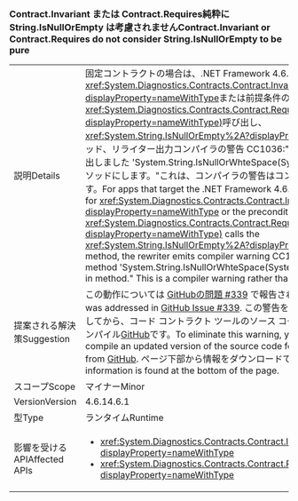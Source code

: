### <a name="contractinvariant-or-contractrequirestexception-do-not-consider-stringisnullorempty-to-be-pure"></a><span data-ttu-id="05fe8-101">Contract.Invariant または Contract.Requires<TException>純粋に String.IsNullOrEmpty は考慮されません</span><span class="sxs-lookup"><span data-stu-id="05fe8-101">Contract.Invariant or Contract.Requires<TException> do not consider String.IsNullOrEmpty to be pure</span></span>

|   |   |
|---|---|
|<span data-ttu-id="05fe8-102">説明</span><span class="sxs-lookup"><span data-stu-id="05fe8-102">Details</span></span>|<span data-ttu-id="05fe8-103">固定コントラクトの場合は、.NET Framework 4.6.1 を対象とするアプリの<xref:System.Diagnostics.Contracts.Contract.Invariant%2A?displayProperty=nameWithType>または前提条件のコントラクトを<xref:System.Diagnostics.Contracts.Contract.Requires%2A?displayProperty=nameWithType)>呼び出し、<xref:System.String.IsNullOrEmpty%2A?displayProperty=nameWithType>メソッド、リライター出力コンパイラの警告 CC1036:&quot;メソッドへの呼び出しを検出しました 'System.String.IsNullOrWhteSpace(System.String)' [単純] せずメソッドにします。&quot;これは、コンパイラの警告はコンパイラ エラーではなくです。</span><span class="sxs-lookup"><span data-stu-id="05fe8-103">For apps that target the .NET Framework 4.6.1, if the invariant contract for <xref:System.Diagnostics.Contracts.Contract.Invariant%2A?displayProperty=nameWithType> or the precondition contract for <xref:System.Diagnostics.Contracts.Contract.Requires%2A?displayProperty=nameWithType)> calls the <xref:System.String.IsNullOrEmpty%2A?displayProperty=nameWithType> method, the rewriter emits compiler warning CC1036: &quot;Detected call to method 'System.String.IsNullOrWhteSpace(System.String)' without [Pure] in method.&quot; This is a compiler warning rather than a compiler error.</span></span>|
|<span data-ttu-id="05fe8-104">提案される解決策</span><span class="sxs-lookup"><span data-stu-id="05fe8-104">Suggestion</span></span>|<span data-ttu-id="05fe8-105">この動作については [GitHubの問題 #339](https://github.com/Microsoft/CodeContracts/issues/339) で報告されています。</span><span class="sxs-lookup"><span data-stu-id="05fe8-105">This behavior was addressed in [GitHub Issue #339](https://github.com/Microsoft/CodeContracts/issues/339).</span></span> <span data-ttu-id="05fe8-106">この警告をなくすため、ダウンロードしてから、コード コントラクト ツールのソース コードの更新バージョンをコンパイル[GitHub](https://github.com/Microsoft/CodeContracts/blob/master/README.md)です。</span><span class="sxs-lookup"><span data-stu-id="05fe8-106">To eliminate this warning, you can download and compile an updated version of the source code for the Code Contracts tool from [GitHub](https://github.com/Microsoft/CodeContracts/blob/master/README.md).</span></span> <span data-ttu-id="05fe8-107">ページ下部から情報をダウンロードできます。</span><span class="sxs-lookup"><span data-stu-id="05fe8-107">Download information is found at the bottom of the page.</span></span>|
|<span data-ttu-id="05fe8-108">スコープ</span><span class="sxs-lookup"><span data-stu-id="05fe8-108">Scope</span></span>|<span data-ttu-id="05fe8-109">マイナー</span><span class="sxs-lookup"><span data-stu-id="05fe8-109">Minor</span></span>|
|<span data-ttu-id="05fe8-110">Version</span><span class="sxs-lookup"><span data-stu-id="05fe8-110">Version</span></span>|<span data-ttu-id="05fe8-111">4.6.1</span><span class="sxs-lookup"><span data-stu-id="05fe8-111">4.6.1</span></span>|
|<span data-ttu-id="05fe8-112">型</span><span class="sxs-lookup"><span data-stu-id="05fe8-112">Type</span></span>|<span data-ttu-id="05fe8-113">ランタイム</span><span class="sxs-lookup"><span data-stu-id="05fe8-113">Runtime</span></span>|
|<span data-ttu-id="05fe8-114">影響を受ける API</span><span class="sxs-lookup"><span data-stu-id="05fe8-114">Affected APIs</span></span>|<ul><li><xref:System.Diagnostics.Contracts.Contract.Invariant(System.Boolean)?displayProperty=nameWithType></li><li><xref:System.Diagnostics.Contracts.Contract.Requires(System.Boolean)?displayProperty=nameWithType></li></ul>|

